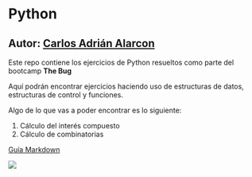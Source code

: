 # Python
## Autor: [Carlos Adrián Alarcon](https://www.linkedin.com/in/carlos-adrian-alarcon-delgado/)
Este repo contiene los ejercicios de Python resueltos como parte del bootcamp **The Bug**

Aquí podrán encontrar ejercicios haciendo uso de estructuras de datos, estructuras de control y funciones.

Algo de lo que vas a poder encontrar es lo siguiente:

1. Cálculo del interés compuesto
2. Cálculo de combinatorias


[Guía Markdown](https://www.markdownguide.org/)


![](https://www.python.org/static/img/python-logo@2x.png)
